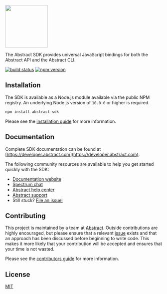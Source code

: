 <img src="https://www.abstract.com/wp-content/uploads/abstract-black-wordmark-rgb.png" width="136" height="auto" />

The Abstract SDK provides universal JavaScript bindings for both the Abstract API and the Abstract CLI.

[![build status](https://img.shields.io/circleci/project/github/goabstract/abstract-sdk.svg)](https://circleci.com/gh/goabstract/abstract-sdk)
[![npm version](https://badge.fury.io/js/abstract-sdk.svg)](https://www.npmjs.com/package/abstract-sdk)

## Installation

The SDK is available as a Node.js module available via the public NPM registry. An underlying Node.js version of `10.0.0` or higher is required.

```sh
npm install abstract-sdk
```

Please see the [installation guide](https://developer.abstract.com/docs/installation/) for more information.

## Documentation

Complete SDK documentation can be found at [https://developer.abstract.com](https://developer.abstract.com).

The following community resources are available to help you get started quickly with the SDK:

- [Documentation website](https://developer.abstract.com)
- [Spectrum chat](https://spectrum.chat/abstract)
- [Abstract help center](https://www.abstract.com/help/)
- [Abstract support](https://www.abstract.com/help/contact/)
- Still stuck? [File an issue!](https://github.com/goabstract/abstract-sdk/issues/new)

## Contributing

This project is maintained by a team at [Abstract](https://www.abstract.com). Outside contributions are highly encouraged, but please ensure that a relevant [issue](https://github.com/goabstract/abstract-sdk/issues) exists and that an approach has been discussed before beginning to write code. This makes it more likely that your contribution will be accepted and ensures that your time is not wasted.

Please see the [contributors guide](CONTRIBUTING.md) for more information.

## License

[MIT](LICENSE)
